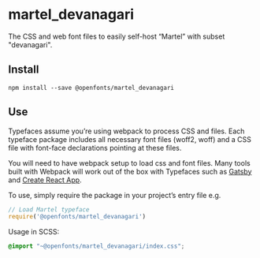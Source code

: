
# martel_devanagari

The CSS and web font files to easily self-host “Martel” with subset "devanagari".

## Install

`npm install --save @openfonts/martel_devanagari`

## Use

Typefaces assume you’re using webpack to process CSS and files. Each typeface
package includes all necessary font files (woff2, woff) and a CSS file with
font-face declarations pointing at these files.

You will need to have webpack setup to load css and font files. Many tools built
with Webpack will work out of the box with Typefaces such as [Gatsby](https://github.com/gatsbyjs/gatsby)
and [Create React App](https://github.com/facebookincubator/create-react-app).

To use, simply require the package in your project’s entry file e.g.

```javascript
// Load Martel typeface
require('@openfonts/martel_devanagari')
```

Usage in SCSS:
```scss
@import "~@openfonts/martel_devanagari/index.css";
```
